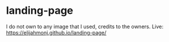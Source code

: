 # landing-page
I do not own to any image that I used, credits to the owners.
Live: https://elijahmonj.github.io/landing-page/

